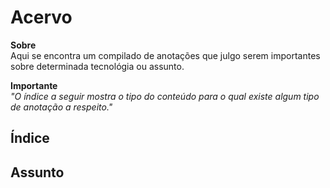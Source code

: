# Acervo
**Sobre**<br>
Aqui se encontra um compilado de anotações que julgo serem importantes sobre determinada tecnológia ou assunto.

**Importante**<br>
*"O índice a seguir mostra o tipo do conteúdo para o qual existe algum tipo de anotação a respeito."*

## Índice


## Assunto
